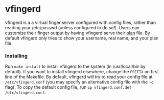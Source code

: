 # vfingerd
vfingerd is a a virtual finger server configured with config files, rather
than reading your /etc/passwd (unless configured to do so!). Users can
customize their finger output by having vfingerd serve their
[plan](https://en.wikipedia.org/wiki/Finger_(protocol)) file. By default
vfingerd only tries to show your username, real name, and your plan file.

### Installing
Run `make install` to install vfingerd to the system (in /usr/local/bin by
default). If you want to install vfingerd elsewhere, change the `PREFIX` on
first line of the Makefile. By default, vfingerd will try to read your config
file at `/etc/vfingerd.conf` (you may specify an alternative config file with
the `-c` flag). To copy the default config file, run `cp vfingerd.conf.def
/etc/vfingerd.conf`.
